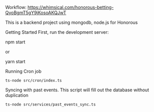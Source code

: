 Workflow:
https://whimsical.com/honorous-betting-QyoBgmT5gY9jKosoAKQJwT

This is a backend project using mongodb, node.js for Honorous

Getting Started
First, run the development server:

npm start

or

yarn start

Running Cron job
```
ts-node src/cron/index.ts
```

Syncing with past events. This script will fill out the database without duplication
```angular2html
ts-node src/services/past_events_sync.ts
```
